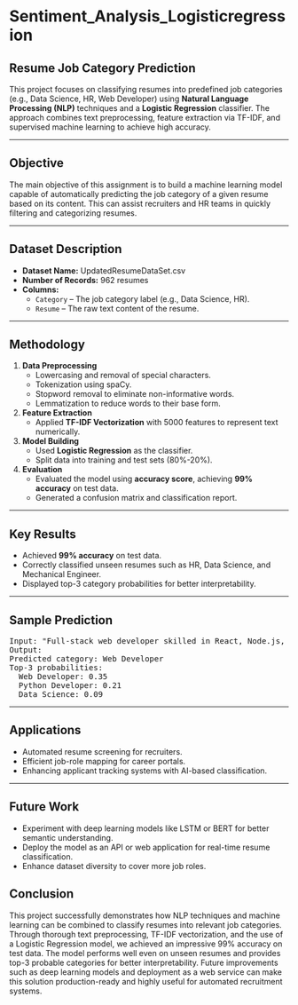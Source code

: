 # Sentiment_Analysis_Logisticregression

<h2>Resume Job Category Prediction</h2>

<p>This project focuses on classifying resumes into predefined job categories (e.g., Data Science, HR, Web Developer) using <b>Natural Language Processing (NLP)</b> techniques and a <b>Logistic Regression</b> classifier. The approach combines text preprocessing, feature extraction via TF-IDF, and supervised machine learning to achieve high accuracy.</p>

<hr>

<h2>Objective</h2>
<p>The main objective of this assignment is to build a machine learning model capable of automatically predicting the job category of a given resume based on its content. This can assist recruiters and HR teams in quickly filtering and categorizing resumes.</p>

<hr>

<h2>Dataset Description</h2>
<ul>
  <li><b>Dataset Name:</b> UpdatedResumeDataSet.csv</li>
  <li><b>Number of Records:</b> 962 resumes</li>
  <li><b>Columns:</b>
    <ul>
      <li><code>Category</code> – The job category label (e.g., Data Science, HR).</li>
      <li><code>Resume</code> – The raw text content of the resume.</li>
    </ul>
  </li>
</ul>

<hr>

<h2>Methodology</h2>
<ol>
  <li><b>Data Preprocessing</b>
    <ul>
      <li>Lowercasing and removal of special characters.</li>
      <li>Tokenization using spaCy.</li>
      <li>Stopword removal to eliminate non-informative words.</li>
      <li>Lemmatization to reduce words to their base form.</li>
    </ul>
  </li>
  <li><b>Feature Extraction</b>
    <ul>
      <li>Applied <b>TF-IDF Vectorization</b> with 5000 features to represent text numerically.</li>
    </ul>
  </li>
  <li><b>Model Building</b>
    <ul>
      <li>Used <b>Logistic Regression</b> as the classifier.</li>
      <li>Split data into training and test sets (80%-20%).</li>
    </ul>
  </li>
  <li><b>Evaluation</b>
    <ul>
      <li>Evaluated the model using <b>accuracy score</b>, achieving <b>99% accuracy</b> on test data.</li>
      <li>Generated a confusion matrix and classification report.</li>
    </ul>
  </li>
</ol>

<hr>

<h2>Key Results</h2>
<ul>
  <li>Achieved <b>99% accuracy</b> on test data.</li>
  <li>Correctly classified unseen resumes such as HR, Data Science, and Mechanical Engineer.</li>
  <li>Displayed top-3 category probabilities for better interpretability.</li>
</ul>

<hr>

<h2>Sample Prediction</h2>
<pre>
Input: "Full-stack web developer skilled in React, Node.js, MongoDB, and CI/CD."
Output:
Predicted category: Web Developer
Top-3 probabilities:
  Web Developer: 0.35
  Python Developer: 0.21
  Data Science: 0.09
</pre>

<hr>

<h2>Applications</h2>
<ul>
  <li>Automated resume screening for recruiters.</li>
  <li>Efficient job-role mapping for career portals.</li>
  <li>Enhancing applicant tracking systems with AI-based classification.</li>
</ul>

<hr>

<h2>Future Work</h2>
<ul>
  <li>Experiment with deep learning models like LSTM or BERT for better semantic understanding.</li>
  <li>Deploy the model as an API or web application for real-time resume classification.</li>
  <li>Enhance dataset diversity to cover more job roles.</li>
</ul>

<h2>Conclusion</h2>
<p>
This project successfully demonstrates how NLP techniques and machine learning can be combined to classify resumes into relevant job categories. 
Through thorough text preprocessing, TF-IDF vectorization, and the use of a Logistic Regression model, we achieved an impressive 99% accuracy on test data. 
The model performs well even on unseen resumes and provides top-3 probable categories for better interpretability. 
Future improvements such as deep learning models and deployment as a web service can make this solution production-ready and highly useful for automated recruitment systems.
</p>

